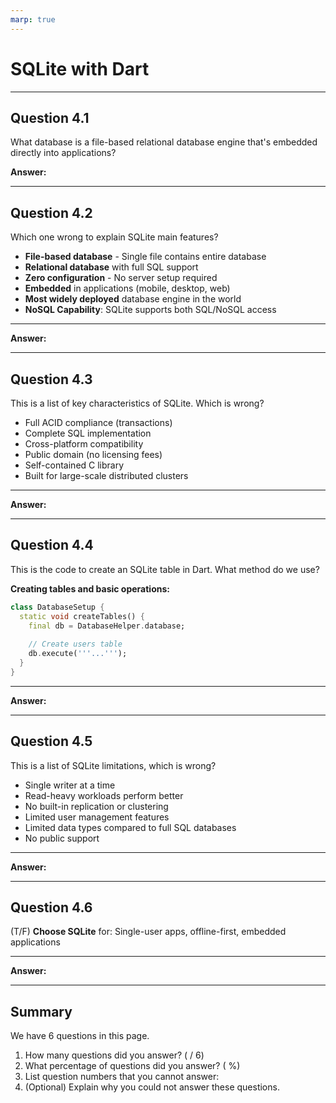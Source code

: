 ```yaml
---
marp: true
---
```


# SQLite with Dart

---

## Question 4.1

What database is a file-based relational database engine that's embedded directly into applications?

**Answer:**


---

## Question 4.2

Which one wrong to explain SQLite main features?

- **File-based database** - Single file contains entire database
- **Relational database** with full SQL support
- **Zero configuration** - No server setup required
- **Embedded** in applications (mobile, desktop, web)
- **Most widely deployed** database engine in the world
- **NoSQL Capability**: SQLite supports both SQL/NoSQL access

---

**Answer:**


---

## Question 4.3

This is a list of key characteristics of SQLite. Which is wrong?

- Full ACID compliance (transactions)
- Complete SQL implementation
- Cross-platform compatibility
- Public domain (no licensing fees)
- Self-contained C library
- Built for large-scale distributed clusters

---

**Answer:**


---

## Question 4.4

This is the code to create an SQLite table in Dart. What method do we use?

**Creating tables and basic operations:**

```dart
class DatabaseSetup {
  static void createTables() {
    final db = DatabaseHelper.database;
    
    // Create users table
    db.execute('''...''');
  }
}
```

---

**Answer:**


---

## Question 4.5

This is a list of SQLite limitations, which is wrong?

- Single writer at a time
- Read-heavy workloads perform better
- No built-in replication or clustering
- Limited user management features
- Limited data types compared to full SQL databases
- No public support

---

**Answer:**


---

## Question 4.6

(T/F) **Choose SQLite** for: Single-user apps, offline-first, embedded applications

---

**Answer:**


---

## Summary

We have 6 questions in this page.

1. How many questions did you answer? ( / 6)
2. What percentage of questions did you answer? (  %)
3. List question numbers that you cannot answer:
4. (Optional) Explain why you could not answer these questions.
